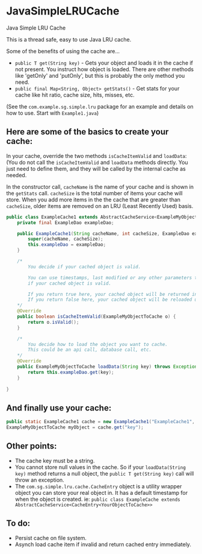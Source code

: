 # JavaSimpleLRUCache

Java Simple LRU Cache

This is a thread safe, easy to use Java LRU cache.  

Some of the benefits of using the cache are...  
* `public T get(String key)` - Gets your object and loads it in the cache if not present. You instruct how object is loaded.  There are other methods like 'getOnly' and 'putOnly', but this is probably the only method you need.   
* `public final Map<String, Object> getStats()` - Get stats for your cache like hit ratio, cache size, hits, misses, etc.

(See the `com.example.sg.simple.lru` package for an example and details on how to use. Start with `Example1.java`)

## Here are some of the basics to create your cache:  

In your cache, override the two methods `isCacheItemValid` and `loadData`: (You do not call the `isCacheItemValid` and `loadData` methods directly.  You just need to define them, and they will be called by the internal cache as needed.  

In the constructor call, `cacheName` is the name of your cache and is shown in the `getStats` call.  `cacheSize` is the total number of items your cache will store.  When you add more items in the the cache that are greater than `cacheSize`, older items are removed on an LRU (Least Recently Used) basis.  
```java
public class ExampleCache1 extends AbstractCacheService<ExampleMyObjectToCache>{
    private final ExampleDao exampleDao;

    public ExampleCache1(String cacheName, int cacheSize, ExampleDao exampleDao) {
        super(cacheName, cacheSize);
        this.exampleDao = exampleDao;
    }

    /*
        You decide if your cached object is valid.

        You can use timestamps, last modified or any other parameters to determine
        if your cached object is valid.

        If you return true here, your cached object will be returned in the 'get' call.
        If you return false here, your cached object will be reloaded using your 'loadData' method.
    */
    @Override
    public boolean isCacheItemValid(ExampleMyObjectToCache o) {
        return o.isValid();
    }

    /*
        You decide how to load the object you want to cache.
        This could be an api call, database call, etc.
    */
    @Override
    public ExampleMyObjectToCache loadData(String key) throws Exception {
        return this.exampleDao.get(key);
    }
    
}
```

## And finally use your cache:  
```java
public static ExampleCache1 cache = new ExampleCache1("ExampleCache1", 10000);
ExampleMyObjectToCache myObject = cache.get("key");
```

## Other points:  
* The cache key must be a string. 
* You cannot store null values in the cache. So if your `loadData(String key)` method returns a null object, the `public T get(String key)` call will throw an exception.  
* The `com.sg.simple.lru.cache.CacheEntry` object is a utility wrapper object you can store your real object in.  It has a default timestamp for when the object is created.  ie: `public class ExampleCache extends AbstractCacheService<CacheEntry<YourObjectToCache>>`

## To do:
* Persist cache on file system.
* Asynch load cache item if invalid and return cached entry immediately.
